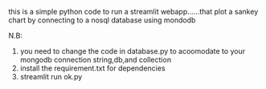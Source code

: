 this is a simple python code to run a streamlit webapp......that plot a sankey chart by connecting to a nosql database using mondodb

N.B:
  1) you need to change the code in database.py to acoomodate to your mongodb connection string,db,and collection
  2) install the requirement.txt for dependencies
  3) streamlit run ok.py
